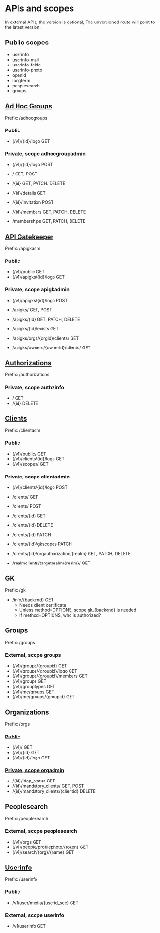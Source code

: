 APIs and scopes
===============

In external APIs, the version is optional, The unversioned route will
point to the latest version.

Public scopes
-------------

- userinfo
- userinfo-mail
- userinfo-feide
- userinfo-photo
- openid
- longterm
- peoplesearch
- groups


[Ad Hoc Groups](adhocgroupadm.md)
---------------------------------

Prefix: /adhocgroups

### Public

- (/v1)/{id}/logo GET

### Private, scope adhocgroupadmin

- (/v1)/{id}/logo POST

- / GET, POST
- /{id} GET, PATCH. DELETE
- /{id}/details GET
- /{id}/invitation POST
- /{id}/members GET, PATCH, DELETE
- /memberships GET, PATCH, DELETE
  

[API Gatekeeper](apigkadm.md)
-----------------------------

Prefix: /apigkadm

### Public

- (/v1)/public GET
- (/v1)/apigks/{id}/logo GET

### Private, scope apigkadmin

- (/v1)/apigks/{id}/logo POST

- /apigks/ GET, POST
- /apigks/{id} GET, PATCH, DELETE
- /apigks/{id}/exists GET
- /apigks/orgs/{orgid}/clients/ GET
- /apigks/owners/{ownerid}/clients/ GET


[Authorizations](authorizations.md)
-----------------------------------

Prefix: /authorizations

### Private, scope authzinfo

- / GET
- /{id} DELETE


[Clients](clientadm.md)
-----------------------

Prefix: /clientadm

###  Public

- (/v1)/public/ GET
- (/v1)/clients/{id}/logo GET
- (/v1)/scopes/ GET

### Private, scope clientadmin

- (/v1)/clients/{id}/logo POST

- /clients/ GET
- /clients/ POST
- /clients/{id} GET
- /clients/{id} DELETE
- /clients/{id} PATCH
- /clients/{id}/gkscopes PATCH
- /clients/{id}/orgauthorization/{realm} GET, PATCH, DELETE
- /realmclients/targetrealm/{realm}/ GET


GK
--

Prefix: /gk

- /info/{backend} GET
  - Needs client certificate
  - Unless method=OPTIONS, scope gk_{backend} is needed
  - If method=OPTIONS, who is authorized?


Groups
------

Prefix: /groups

### External, scope groups

- (/v1)/groups/{groupid} GET
- (/v1)/groups/{groupid}/logo GET
- (/v1)/groups/{groupid}/members GET
- (/v1)/groups GET
- (/v1)/grouptypes GET
- (/v1)/me/groups GET
- (/v1)/me/groups/{groupid} GET


Organizations
-------------

Prefix: /orgs

### [Public](org.md)

- (/v1)/ GET
- (/v1)/{id} GET
- (/v1)/{id}/logo GET

### [Private, scope orgadmin](orgadmin.md)

- /{id}/ldap_status GET
- /{id}/mandatory_clients/ GET, POST
- /{id}/mandatory_clients/{clientid} DELETE


Peoplesearch
------------

Prefix: /peoplesearch


### External, scope peoplesearch

- (/v1)/orgs GET
- (/v1)/people/profilephoto/{token} GET
- (/v1)/search/{org}/{name} GET


[Userinfo](userinfo.md)
-----------------------

Prefix: /userinfo

### Public

- /v1/user/media/{userid_sec} GET

### External, scope userinfo

- /v1/userinfo GET
